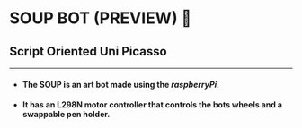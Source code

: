 
# SOUP BOT (PREVIEW) :robot:
## Script Oriented Uni Picasso
---
* #### The SOUP is an art bot made using the ***raspberryPi***. 
* #### It has an L298N motor controller that controls the bots wheels and a swappable pen holder. 

